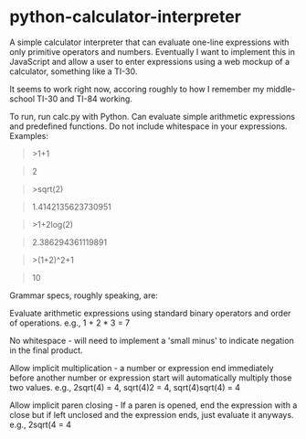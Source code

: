 # python-calculator-interpreter

A simple calculator interpreter that can evaluate one-line expressions with only primitive operators and numbers. Eventually I want to implement this in JavaScript and allow a user to enter expressions using a web mockup of a calculator, something like a TI-30.

It seems to work right now, accoring roughly to how I remember my middle-school TI-30 and TI-84 working.

To run, run calc.py with Python. Can evaluate simple arithmetic expressions and predefined functions. Do not include whitespace in your expressions. Examples:

> \>1+1

> 2

> \>sqrt(2)

> 1.4142135623730951

> \>1+2log(2)

> 2.386294361119891

> \>(1+2)^2+1

> 10

Grammar specs, roughly speaking, are:

Evaluate arithmetic expressions using standard binary operators and order of operations. e.g., 1 + 2 \* 3 = 7

No whitespace - will need to implement a 'small minus' to indicate negation in the final product.

Allow implicit multiplication - a number or expression end immediately before another number or expression start will automatically multiply those two values. e.g., 2sqrt(4) = 4, sqrt(4)2 = 4, sqrt(4)sqrt(4) = 4

Allow implicit paren closing - If a paren is opened, end the expression with a close but if left unclosed and the expression ends, just evaluate it anyways. e.g., 2sqrt(4 = 4
